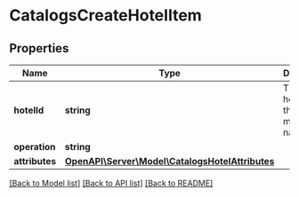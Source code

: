 # CatalogsCreateHotelItem

## Properties
Name | Type | Description | Notes
------------ | ------------- | ------------- | -------------
**hotelId** | **string** | The catalog hotel id in the merchant namespace | 
**operation** | **string** |  | 
**attributes** | [**OpenAPI\Server\Model\CatalogsHotelAttributes**](CatalogsHotelAttributes.md) |  | 

[[Back to Model list]](../README.md#documentation-for-models) [[Back to API list]](../README.md#documentation-for-api-endpoints) [[Back to README]](../README.md)


